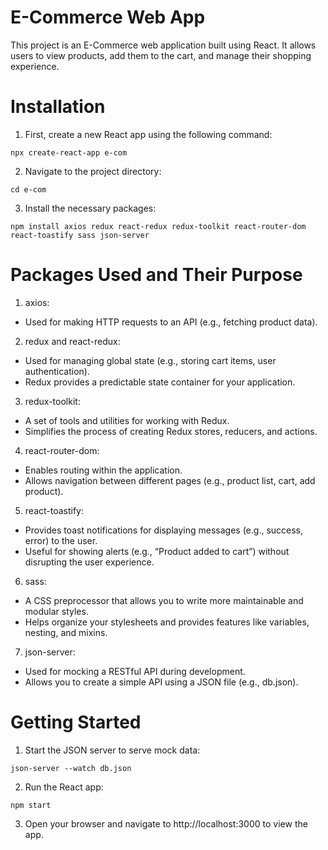 # E-Commerce Web App
This project is an E-Commerce web application built using React. It allows users to view products, add them to the cart, and manage their shopping experience.

# Installation
1. First, create a new React app using the following command:

```
npx create-react-app e-com
```

2. Navigate to the project directory:

```
cd e-com
```

3. Install the necessary packages:

```
npm install axios redux react-redux redux-toolkit react-router-dom react-toastify sass json-server
```

# Packages Used and Their Purpose

1. axios:
- Used for making HTTP requests to an API (e.g., fetching product data).
2. redux and react-redux:
- Used for managing global state (e.g., storing cart items, user authentication).
- Redux provides a predictable state container for your application.
3. redux-toolkit:
- A set of tools and utilities for working with Redux.
- Simplifies the process of creating Redux stores, reducers, and actions.
4. react-router-dom:
- Enables routing within the application.
- Allows navigation between different pages (e.g., product list, cart, add product).
5. react-toastify:
- Provides toast notifications for displaying messages (e.g., success, error) to the user.
- Useful for showing alerts (e.g., “Product added to cart”) without disrupting the user experience.
6. sass:
- A CSS preprocessor that allows you to write more maintainable and modular styles.
- Helps organize your stylesheets and provides features like variables, nesting, and mixins.
7. json-server:
- Used for mocking a RESTful API during development.
- Allows you to create a simple API using a JSON file (e.g., db.json).
# Getting Started
1. Start the JSON server to serve mock data:
```
json-server --watch db.json
```

2. Run the React app:
```
npm start
```

3. Open your browser and navigate to http://localhost:3000 to view the app.
